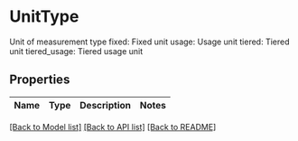 # UnitType

Unit of measurement type fixed: Fixed unit usage: Usage unit tiered: Tiered unit tiered_usage: Tiered usage unit 

## Properties
Name | Type | Description | Notes
------------ | ------------- | ------------- | -------------

[[Back to Model list]](../README.md#documentation-for-models) [[Back to API list]](../README.md#documentation-for-api-endpoints) [[Back to README]](../README.md)


